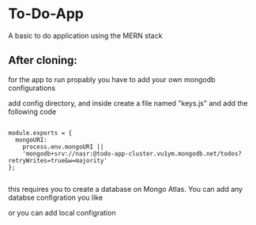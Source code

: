 # To-Do-App
A basic to do application using the MERN stack

## After cloning:
for the app to run propably you have to add your own mongodb configurations

 add config directory, and inside create a file named "keys.js" and add the following code

<code>
module.exports = {
  mongoURI:
    process.env.mongoURI ||
    'mongodb+srv://nasr:<password>@todo-app-cluster.vu1ym.mongodb.net/todos?retryWrites=true&w=majority'
};

</code>

this requires you to create a database on Mongo Atlas. You can add any databse configration you like

or you can add local configration
